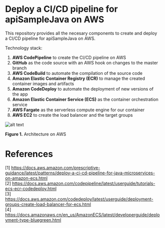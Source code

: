 # Deploy a CI/CD pipeline for apiSampleJava on AWS

This repository provides all the necesary components to create and deploy a CI/CD pipeline for apiSampleJava on AWS.

Technology stack:

1. **AWS CodePipeline** to create the CI/CD pipeline on AWS
2. **GitHub** as the code source with an AWS hook on changes to the master branch
3. **AWS CodeBuild** to automate the compilation of the source code
4. **Amazon Elastic Container Registry (ECR)** to manage the created container images and artifacts
5. **Amazon CodeDeploy** to automate the deployment of new versions of the app
6. **Amazon Elastic Container Service (ECS)** as the container orchestration service
7. **AWS Fargate** as the serverless compute engine for our container
8. **AWS EC2** to create the load balancer and the target groups

![alt text](https://docs.aws.amazon.com/prescriptive-guidance/latest/patterns/images/pattern-img/e36c214f-07b9-4fe2-8f7d-f6cfcb56b7e9/images/5d29fc5d-68f2-4400-a60b-242ef0a0a41e.png)

**Figure 1.** Architecture on AWS


# References
[1] https://docs.aws.amazon.com/prescriptive-guidance/latest/patterns/deploy-a-ci-cd-pipeline-for-java-microservices-on-amazon-ecs.html \
[2] https://docs.aws.amazon.com/codepipeline/latest/userguide/tutorials-ecs-ecr-codedeploy.html \
[3] https://docs.aws.amazon.com/codedeploy/latest/userguide/deployment-groups-create-load-balancer-for-ecs.html \
[4] https://docs.amazonaws.cn/en_us/AmazonECS/latest/developerguide/deployment-type-bluegreen.html
